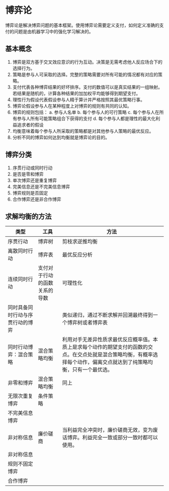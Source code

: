 # 博弈论
博弈论是解决博弈问题的基本框架。使用博弈论需要定义支付，如何定义准确的支付的问题是由机器学习中的强化学习解决的。
## 基本概念
1. 博弈是双方基于交叉效应意识的行为互动。决策是无需考虑他人反应场合下的选择行为。
2. 策略是参与人可采取的选择。完整的策略需要对所有可能的情况都有对应的策略。
3. 支付代表各种博弈结果的好坏排序。支付的数值可以是真实结果的一组映射。若结果是随机的，计算各种结果的加加权平均能够得到期望支付。
4. 理性行为假设代表假设参与人精于算计并严格按照其最优策略行事。
5. 博弈论假设参与人在某种程度上对博弈的规则有共同的认知。
6. 博弈的规则包括：
    a. 参与人名单
    b. 每个参与人的可行策略
    c. 每个参与人在所有参与人所有可能策略组合下获得的支付
    d. 每个参与人都是理性的最大化利益追求者的假设
7. 均衡意味着每个参与人所采取的策略都是对其他参与人策略的最优反应。
8. 分析不同的博弈如何达到均衡就是博弈论的目的。
## 博弈分类
1. 序贯行动或同时行动
2. 是否是零和博弈
3. 单次博弈还是重复博弈
4. 完美信息还是不完美信息博弈
5. 博弈规则是否固定
6. 合作博弈还是非合作博弈
## 求解均衡的方法
| 类型                             | 工具                         | 方法                                                     |
| -------------------------------- | ---------------------------- | -------------------------------------------------------- |
| 序贯行动                         | 博弈树                       | 剪枝求逆推均衡                                           |
| 离散同时行动                     | 博弈表                       | 最优反应分析                                             |
| 连续同时行动                     | 支付对于行动的函数关系的导数 | 可理性化                                                 |
| 同时具备同时行动与序贯行动的博弈 |                              | 类似递归，通过不断求解并回溯最终得到一个博弈树或者博弈表 |
| 同时行动博弈：混合策略           | 混合策略均衡                 | 利用对手无差异性质求最优反应概率值。本质上是求每个动作的期望支付的函数的交点。在交点处就是混合策略均衡，有概率选择每个动作，偏离交点就达到了纯策略均衡，只有一个最优选。                       |
| 非零和博弈                       | 混合策略均衡                 | 同上                                                         |
| 无限次重复博弈                   | 条件策略                     |                                                          |
| 不完美信息博弈                   |                              |                                                          |
| 非对称信息 | 廉价磋商 | 当利益完全冲突时，廉价磋商无效，变为废话博弈。利益完全一致或部分一致时都可以使用。 |
| 非对称信息 | 
| 规则不固定博弈                   |                              |                                                          |
| 合作博弈                         |                              |                                                          |
